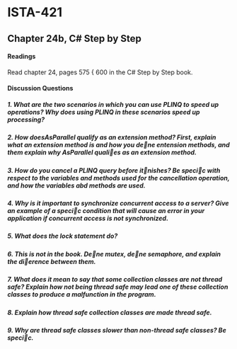 # ISTA-421
## Chapter 24b, C# Step by Step
#### Readings
Read chapter 24, pages 575 { 600 in the C# Step by Step book.
#### Discussion Questions

##### 1. What are the two scenarios in which you can use PLINQ to speed up operations? Why does using PLINQ in these scenarios speed up processing?


##### 2. How doesAsParallel qualify as an extension method? First, explain what an extension method is and how you dene entension methods, and them explain why AsParallel qualies as an extension method.


##### 3. How do you cancel a PLINQ query before itnishes? Be specic with respect to the variables and methods used for the cancellation operation, and how the variables abd methods are used.


##### 4. Why is it important to synchronize concurrent access to a server? Give an example of a specic condition that will cause an error in your application if concurrent access is not synchronized.


##### 5. What does the lock statement do?


##### 6. This is not in the book. Dene mutex, dene semaphore, and explain the dierence between them.


##### 7. What does it mean to say that some collection classes are not thread safe? Explain how not being thread safe may lead one of these collection classes to produce a malfunction in the program.


##### 8. Explain how thread safe collection classes are made thread safe.


##### 9. Why are thread safe classes slower than non-thread safe classes? Be specic.
